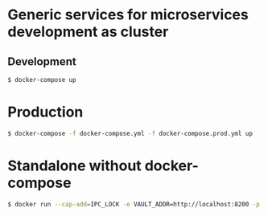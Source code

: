 # Generic services for microservices development as cluster

## Development

```sh
$ docker-compose up
```

# Production

```sh
$ docker-compose -f docker-compose.yml -f docker-compose.prod.yml up
```

# Standalone without docker-compose

```sh
$ docker run --cap-add=IPC_LOCK -e VAULT_ADDR=http://localhost:8200 -p \ 8200:8200 vault
```